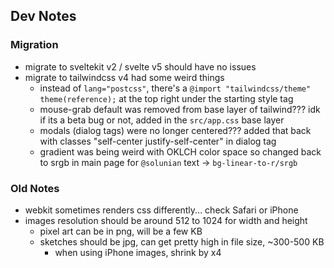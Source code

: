 ## Dev Notes

### Migration

- migrate to sveltekit v2 / svelte v5 should have no issues
- migrate to tailwindcss v4 had some weird things
  - instead of `lang="postcss"`, there's a `@import "tailwindcss/theme" theme(reference);`
    at the top right under the starting style tag
  - mouse-grab default was removed from base layer of tailwind??? idk if its a beta bug or not, added in the `src/app.css` base layer
  - modals (dialog tags) were no longer centered??? added that back with classes "self-center justify-self-center" in dialog tag
  - gradient was being weird with OKLCH color space so changed back to srgb in main page for `@solunian` text -> `bg-linear-to-r/srgb`

### Old Notes

- webkit sometimes renders css differently... check Safari or iPhone
- images resolution should be around 512 to 1024 for width and height
  - pixel art can be in png, will be a few KB
  - sketches should be jpg, can get pretty high in file size, ~300-500 KB
    - when using iPhone images, shrink by x4
